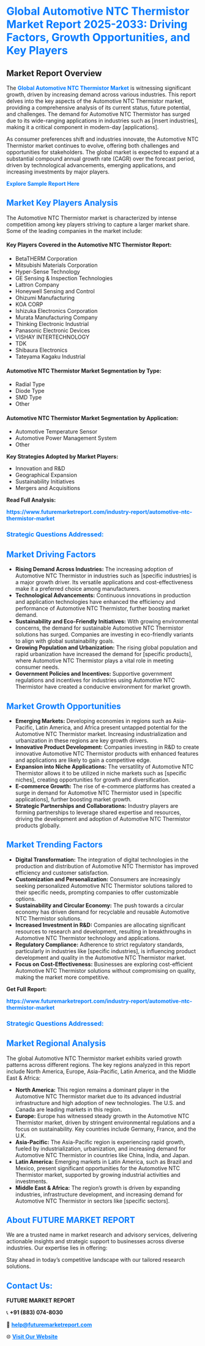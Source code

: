 <h1 style="color: #007BFF;">Global Automotive NTC Thermistor Market Report 2025-2033: Driving Factors, Growth Opportunities, and Key Players</h1>

<section id="overview">
<h2>Market Report Overview</h2>
<p>The <a href="https://www.futuremarketreport.com/industry-report/automotive-ntc-thermistor-market" style="color: #007BFF; text-decoration: none;"><strong>Global Automotive NTC Thermistor Market</strong></a> is witnessing significant growth, driven by increasing demand across various industries. This report delves into the key aspects of the Automotive NTC Thermistor market, providing a comprehensive analysis of its current status, future potential, and challenges. The demand for Automotive NTC Thermistor has surged due to its wide-ranging applications in industries such as [insert industries], making it a critical component in modern-day [applications].</p>
<p>As consumer preferences shift and industries innovate, the Automotive NTC Thermistor market continues to evolve, offering both challenges and opportunities for stakeholders. The global market is expected to expand at a substantial compound annual growth rate (CAGR) over the forecast period, driven by technological advancements, emerging applications, and increasing investments by major players.</p>
</section>

<section id="overview">
<p><a href="https://www.futuremarketreport.com/request-sample/reportId=75352" style="color: #007BFF; text-decoration: none;"><strong>Explore Sample Report Here</strong></a></p>
</section>

<section id="key-players">
<h2 style="color: #007BFF;">Market Key Players Analysis</h2>
<p>The Automotive NTC Thermistor market is characterized by intense competition among key players striving to capture a larger market share. Some of the leading companies in the market include:</p>
<h4>Key Players Covered in the Automotive NTC Thermistor Report:</h4>
<ul><li>BetaTHERM Corporation</li><li>Mitsubishi Materials Corporation</li><li>Hyper-Sense Technology</li><li>GE Sensing &amp; Inspection Technologies</li><li>Lattron Company</li><li>Honeywell Sensing and Control</li><li>Ohizumi Manufacturing</li><li>KOA CORP</li><li>Ishizuka Electronics Corporation</li><li>Murata Manufacturing Company</li><li>Thinking Electronic Industrial</li><li>Panasonic Electronic Devices</li><li>VISHAY INTERTECHNOLOGY</li><li>TDK</li><li>Shibaura Electronics</li><li>Tateyama Kagaku Industrial</li></ul>
<h4>Automotive NTC Thermistor Market Segmentation by Type:</h4>
<ul><li>Radial Type</li><li>Diode Type</li><li>SMD Type</li><li>Other</li></ul>

<h4>Automotive NTC Thermistor Market Segmentation by Application:</h4>
<ul><li>Automotive Temperature Sensor</li><li>Automotive Power Management System</li><li>Other</li></ul>
<p><strong>Key Strategies Adopted by Market Players:</strong></p>
<ul>
<li>Innovation and R&D</li>
<li>Geographical Expansion</li>
<li>Sustainability Initiatives</li>
<li>Mergers and Acquisitions</li>
</ul>
</section>

<section>
<p><strong>Read Full Analysis: </strong></p><a href="https://www.futuremarketreport.com/industry-report/automotive-ntc-thermistor-market" style="color: #007BFF; text-decoration: none;"><strong>https://www.futuremarketreport.com/industry-report/automotive-ntc-thermistor-market</strong></a>
<h3 style="color: #007BFF;">Strategic Questions Addressed:</h3>
</section>

<section id="driving-factors">
<h2 style="color: #007BFF;">Market Driving Factors</h2>
<ul>
<li><strong>Rising Demand Across Industries:</strong> The increasing adoption of Automotive NTC Thermistor in industries such as [specific industries] is a major growth driver. Its versatile applications and cost-effectiveness make it a preferred choice among manufacturers.</li>
<li><strong>Technological Advancements:</strong> Continuous innovations in production and application technologies have enhanced the efficiency and performance of Automotive NTC Thermistor, further boosting market demand.</li>
<li><strong>Sustainability and Eco-Friendly Initiatives:</strong> With growing environmental concerns, the demand for sustainable Automotive NTC Thermistor solutions has surged. Companies are investing in eco-friendly variants to align with global sustainability goals.</li>
<li><strong>Growing Population and Urbanization:</strong> The rising global population and rapid urbanization have increased the demand for [specific products], where Automotive NTC Thermistor plays a vital role in meeting consumer needs.</li>
<li><strong>Government Policies and Incentives:</strong> Supportive government regulations and incentives for industries using Automotive NTC Thermistor have created a conducive environment for market growth.</li>
</ul>
</section>

<section id="growth-opportunities">
<h2 style="color: #007BFF;">Market Growth Opportunities</h2>
<ul>
<li><strong>Emerging Markets:</strong> Developing economies in regions such as Asia-Pacific, Latin America, and Africa present untapped potential for the Automotive NTC Thermistor market. Increasing industrialization and urbanization in these regions are key growth drivers.</li>
<li><strong>Innovative Product Development:</strong> Companies investing in R&D to create innovative Automotive NTC Thermistor products with enhanced features and applications are likely to gain a competitive edge.</li>
<li><strong>Expansion into Niche Applications:</strong> The versatility of Automotive NTC Thermistor allows it to be utilized in niche markets such as [specific niches], creating opportunities for growth and diversification.</li>
<li><strong>E-commerce Growth:</strong> The rise of e-commerce platforms has created a surge in demand for Automotive NTC Thermistor used in [specific applications], further boosting market growth.</li>
<li><strong>Strategic Partnerships and Collaborations:</strong> Industry players are forming partnerships to leverage shared expertise and resources, driving the development and adoption of Automotive NTC Thermistor products globally.</li>
</ul>
</section>

<section id="trending-factors">
<h2 style="color: #007BFF;">Market Trending Factors</h2>
<ul>
<li><strong>Digital Transformation:</strong> The integration of digital technologies in the production and distribution of Automotive NTC Thermistor has improved efficiency and customer satisfaction.</li>
<li><strong>Customization and Personalization:</strong> Consumers are increasingly seeking personalized Automotive NTC Thermistor solutions tailored to their specific needs, prompting companies to offer customizable options.</li>
<li><strong>Sustainability and Circular Economy:</strong> The push towards a circular economy has driven demand for recyclable and reusable Automotive NTC Thermistor solutions.</li>
<li><strong>Increased Investment in R&D:</strong> Companies are allocating significant resources to research and development, resulting in breakthroughs in Automotive NTC Thermistor technology and applications.</li>
<li><strong>Regulatory Compliance:</strong> Adherence to strict regulatory standards, particularly in industries like [specific industries], is influencing product development and quality in the Automotive NTC Thermistor market.</li>
<li><strong>Focus on Cost-Effectiveness:</strong> Businesses are exploring cost-efficient Automotive NTC Thermistor solutions without compromising on quality, making the market more competitive.</li>
</ul>
</section>

<section>
<p><strong>Get Full Report: </strong></p><a href="https://www.futuremarketreport.com/industry-report/automotive-ntc-thermistor-market" style="color: #007BFF; text-decoration: none;"><strong>https://www.futuremarketreport.com/industry-report/automotive-ntc-thermistor-market</strong></a>
<h3 style="color: #007BFF;">Strategic Questions Addressed:</h3>
</section>


<section id="regional-analysis">
<h2 style="color: #007BFF;">Market Regional Analysis</h2>
<p>The global Automotive NTC Thermistor market exhibits varied growth patterns across different regions. The key regions analyzed in this report include North America, Europe, Asia-Pacific, Latin America, and the Middle East & Africa:</p>
<ul>
<li><strong>North America:</strong> This region remains a dominant player in the Automotive NTC Thermistor market due to its advanced industrial infrastructure and high adoption of new technologies. The U.S. and Canada are leading markets in this region.</li>
<li><strong>Europe:</strong> Europe has witnessed steady growth in the Automotive NTC Thermistor market, driven by stringent environmental regulations and a focus on sustainability. Key countries include Germany, France, and the U.K.</li>
<li><strong>Asia-Pacific:</strong> The Asia-Pacific region is experiencing rapid growth, fueled by industrialization, urbanization, and increasing demand for Automotive NTC Thermistor in countries like China, India, and Japan.</li>
<li><strong>Latin America:</strong> Emerging markets in Latin America, such as Brazil and Mexico, present significant opportunities for the Automotive NTC Thermistor market, supported by growing industrial activities and investments.</li>
<li><strong>Middle East & Africa:</strong> The region’s growth is driven by expanding industries, infrastructure development, and increasing demand for Automotive NTC Thermistor in sectors like [specific sectors].</li>
</ul>
</section>

<footer>
<h2 style="color: #007BFF;">About FUTURE MARKET REPORT</h2>
<p>We are a trusted name in market research and advisory services, delivering actionable insights and strategic support to businesses across diverse industries. Our expertise lies in offering:</p>

<p>Stay ahead in today’s competitive landscape with our tailored research solutions.</p>

<h2 style="color: #007BFF;">Contact Us:</h2>
<p><strong>FUTURE MARKET REPORT</strong></p>
<p>📞 <strong>+91 (883) 074-8030</strong></p>
<p>📧 <strong><a href="mailto:help@futuremarketreport.com" style="color: #007BFF;">help@futuremarketreport.com</a></strong></p>
<p>🌐 <strong><a href="https://www.futuremarketreport.com/" style="color: #007BFF;">Visit Our Website</a></strong></p>
</footer>